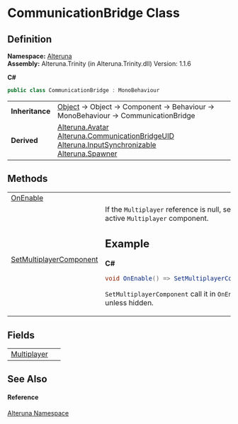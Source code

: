 # CommunicationBridge Class




## Definition
**Namespace:** <a href="N_Alteruna">Alteruna</a>  
**Assembly:** Alteruna.Trinity (in Alteruna.Trinity.dll) Version: 1.1.6

**C#**
``` C#
public class CommunicationBridge : MonoBehaviour
```

<table><tr><td><strong>Inheritance</strong></td><td><a href="https://learn.microsoft.com/dotnet/api/system.object" target="_blank" rel="noopener noreferrer">Object</a>  →  Object  →  Component  →  Behaviour  →  MonoBehaviour  →  CommunicationBridge</td></tr>
<tr><td><strong>Derived</strong></td><td><a href="T_Alteruna_Avatar">Alteruna.Avatar</a><br /><a href="T_Alteruna_CommunicationBridgeUID">Alteruna.CommunicationBridgeUID</a><br /><a href="T_Alteruna_InputSynchronizable">Alteruna.InputSynchronizable</a><br /><a href="T_Alteruna_Spawner">Alteruna.Spawner</a></td></tr>
</table>



## Methods
<table>
<tr>
<td><a href="M_Alteruna_CommunicationBridge_OnEnable">OnEnable</a></td>
<td> </td></tr>
<tr>
<td><a href="M_Alteruna_CommunicationBridge_SetMultiplayerComponent">SetMultiplayerComponent</a></td>
<td>If the <code>Multiplayer</code> reference is null, set it to active <code>Multiplayer</code> component. 

## Example


**C#**  
``` C#
void OnEnable() => SetMultiplayerComponent();
```
<code>SetMultiplayerComponent</code> call it in <code>OnEnable</code> unless hidden.</td></tr>
</table>

## Fields
<table>
<tr>
<td><a href="F_Alteruna_CommunicationBridge_Multiplayer">Multiplayer</a></td>
<td> </td></tr>
</table>

## See Also


#### Reference
<a href="N_Alteruna">Alteruna Namespace</a>  
